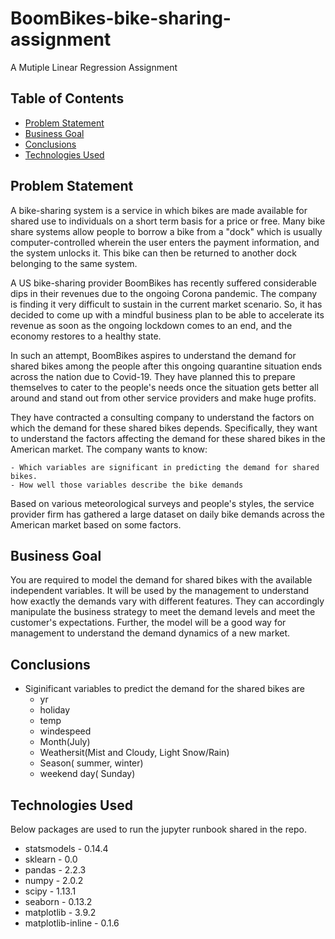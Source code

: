 # BoomBikes-bike-sharing-assignment
A Mutiple Linear Regression Assignment 


## Table of Contents
* [Problem Statement](#problem-statement)
* [Business Goal](#business-goal)
* [Conclusions](#conclusions)
* [Technologies Used](#technologies-used)

<!-- You can include any other section that is pertinent to your problem -->

## Problem Statement
A bike-sharing system is a service in which bikes are made available for shared use to individuals on a short term basis for a price or free. Many bike share systems allow people to borrow a bike from a "dock" which is usually computer-controlled wherein the user enters the payment information, and the system unlocks it. This bike can then be returned to another dock belonging to the same system.

A US bike-sharing provider BoomBikes has recently suffered considerable dips in their revenues due to the ongoing Corona pandemic. The company is finding it very difficult to sustain in the current market scenario. So, it has decided to come up with a mindful business plan to be able to accelerate its revenue as soon as the ongoing lockdown comes to an end, and the economy restores to a healthy state.

In such an attempt, BoomBikes aspires to understand the demand for shared bikes among the people after this ongoing quarantine situation ends across the nation due to Covid-19. They have planned this to prepare themselves to cater to the people's needs once the situation gets better all around and stand out from other service providers and make huge profits.

They have contracted a consulting company to understand the factors on which the demand for these shared bikes depends. Specifically, they want to understand the factors affecting the demand for these shared bikes in the American market. The company wants to know:

    - Which variables are significant in predicting the demand for shared bikes.
    - How well those variables describe the bike demands

Based on various meteorological surveys and people's styles, the service provider firm has gathered a large dataset on daily bike demands across the American market based on some factors.

<!-- You don't have to answer all the questions - just the ones relevant to your project. -->

## Business Goal

You are required to model the demand for shared bikes with the available independent variables. It will be used by the management to understand how exactly the demands vary with different features. They can accordingly manipulate the business strategy to meet the demand levels and meet the customer's expectations. Further, the model will be a good way for management to understand the demand dynamics of a new market.

## Conclusions

 - Siginificant variables to predict the demand for the shared bikes are 
      - yr
      - holiday
      - temp
      - windespeed
      - Month(July)
      - Weathersit(Mist and Cloudy, Light Snow/Rain)
      - Season( summer, winter)
      - weekend day( Sunday)
      


<!-- You don't have to answer all the questions - just the ones relevant to your project. -->


## Technologies Used
Below packages are used to run the jupyter runbook shared in the repo.
- statsmodels - 0.14.4
- sklearn - 0.0
- pandas - 2.2.3
- numpy - 2.0.2
- scipy - 1.13.1
- seaborn - 0.13.2
- matplotlib - 3.9.2
- matplotlib-inline - 0.1.6


<!-- As the libraries versions keep on changing, it is recommended to mention the version of library used in this project -->


<!-- Optional -->
<!-- ## License -->
<!-- This project is open source and available under the [... License](). -->

<!-- You don't have to include all sections - just the one's relevant to your project -->